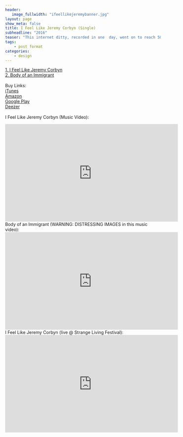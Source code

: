 ```yaml
---
header:
   image_fullwidth: "ifeellikejeremybanner.jpg"
layout: page
show_meta: false
title: I Feel Like Jeremy Corbyn (Single)
subheadline: "2016"
teaser: "This internet ditty, recorded in one  day, went on to reach 50,000 hits, and Sam got to perform it in front of Jeremy Corbyn and John McDonnell themselves! It's been performed by musicians across the UK, including Bristol's Red  Notes Choir, and raised $100 for refugee charities..."
tags:
    - post format
categories:
    - design 
---
```

<!--more-->
 <a href="https://www.youtube.com/watch?v=1NwS1Ebb8-s">1. I Feel Like Jeremy Corbyn</a><br>
 <a href="https://www.youtube.com/watch?v=umUKoQZD3ls">2. Body  of an Immigrant</a><br><br>
Buy Links:<br>
  <a href="https://itunes.apple.com/us/album/i-feel-like-jeremy-corbyn-single/id1133993821">iTunes</a><br>
   <a href="https://www.amazon.co.uk/I-Feel-Like-Jeremy-Corbyn/dp/B01IOLI08U">Amazon</a><br>
    <a href="https://play.google.com/store/music/album/Sam_Harrison_I_Feel_Like_Jeremy_Corbyn?id=B3j4u355unne4233gywstkogyqa">Google Play</a><br>
     <a href="http://www.deezer.com/album/13573505">Deezer</a><br>
<br>
I Feel Like Jeremy Corbyn (Music Video):<br>
  <iframe width="560" height="315" src="https://www.youtube.com/embed/1NwS1Ebb8-s" frameborder="0" allowfullscreen></iframe><br>
  Body of an Immigrant (WARNING: DISTRESSING IMAGES in this music video):<br>
  <iframe width="560" height="315" src="https://www.youtube.com/embed/umUKoQZD3ls" frameborder="0" allowfullscreen></iframe><br>
  I Feel Like Jeremy Corbyn (live @ Strange Living Festival):<br>
  <iframe width="560" height="315" src="https://www.youtube.com/embed/stHicMaWv_g" frameborder="0" allowfullscreen></iframe><br>
